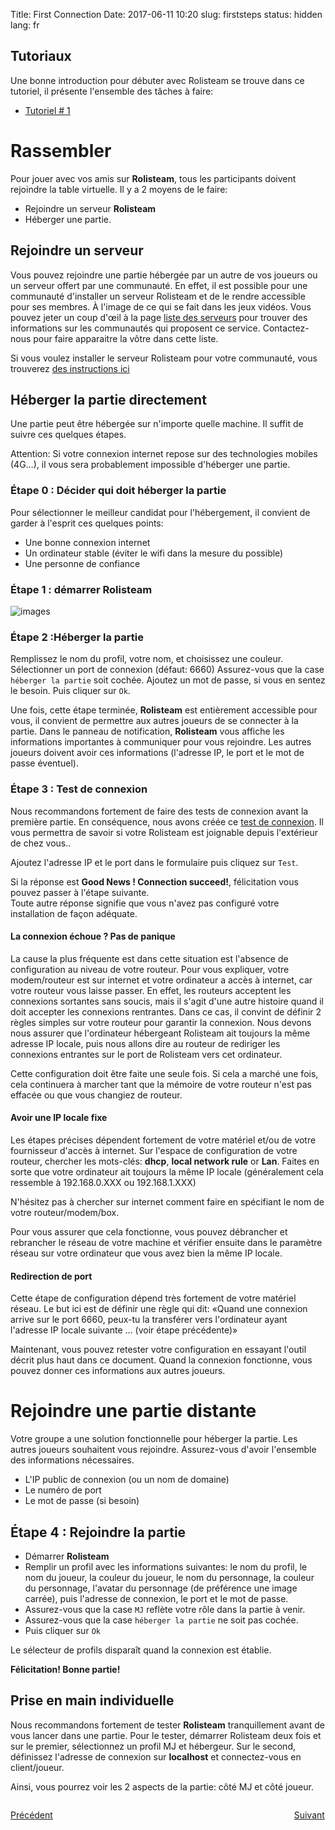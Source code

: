 Title: First Connection
Date: 2017-06-11 10:20
slug: firststeps
status: hidden
lang: fr


## Tutoriaux

Une bonne introduction pour débuter avec Rolisteam se trouve dans ce tutoriel, il présente l'ensemble des tâches à faire:

*   [Tutoriel # 1](http://www.rolisteam.org/tutorial01.html)


# Rassembler

Pour jouer avec vos amis sur **Rolisteam**, tous les participants doivent rejoindre la table virtuelle.
Il y a 2 moyens de le faire:
* Rejoindre un serveur **Rolisteam**
* Héberger une partie.

## Rejoindre un serveur

Vous pouvez rejoindre une partie hébergée par un autre de vos joueurs ou un serveur offert par une communauté. En effet, il est possible pour une communauté d'installer un serveur Rolisteam et de le rendre accessible pour ses membres. À l'image de ce qui se fait dans les jeux vidéos.
Vous pouvez jeter un coup d'œil à la page [liste des serveurs](http://www.rolisteam.org/serverList.html) pour trouver des informations sur les communautés qui proposent ce service.
Contactez-nous pour faire apparaitre la vôtre dans cette liste.

Si vous voulez installer le serveur Rolisteam pour votre communauté, vous trouverez [des instructions ici]({filename}02_1_server.md)

## Héberger la partie directement

Une partie peut être hébergée sur n'importe quelle machine.
Il suffit de suivre ces quelques étapes.

Attention: Si votre connexion internet repose sur des technologies mobiles (4G…), il vous sera probablement impossible d'héberger une partie.

### Étape 0 : Décider qui doit héberger la partie

Pour sélectionner le meilleur candidat pour l'hébergement, il convient de garder à l'esprit ces quelques points:

* Une bonne connexion internet
* Un ordinateur stable (éviter le wifi dans la mesure du possible)
* Une personne de confiance

### Étape 1 : démarrer **Rolisteam**

![images]({static}/images/en/connection_dialog.jpg)

### Étape 2 :Héberger la partie

Remplissez le nom du profil, votre nom, et choisissez une couleur.  
Sélectionner un port de connexion (défaut: 6660)
Assurez-vous que la case `héberger la partie` soit cochée.
Ajoutez un mot de passe, si vous en sentez le besoin.
Puis cliquer sur `Ok`.


Une fois, cette étape terminée, **Rolisteam** est entièrement accessible pour vous, il convient de permettre aux autres joueurs de se connecter à la partie. Dans le panneau de notification, **Rolisteam** vous affiche les informations importantes à communiquer pour vous rejoindre.
Les autres joueurs doivent avoir ces informations (l'adresse IP, le port et le mot de passe éventuel).

### Étape 3 : Test de  connexion

Nous recommandons fortement de faire des tests de connexion avant la première partie.
En conséquence, nous avons créée ce [test de connexion](http://www.rolisteam.org/php/test_ip.php). Il vous permettra de savoir si votre Rolisteam est joignable depuis l'extérieur de chez vous..

Ajoutez l'adresse IP et le port dans le formulaire puis cliquez sur `Test`.

Si la réponse est **Good News ! Connection succeed!**, félicitation vous pouvez passer à l'étape suivante.  
Toute autre réponse signifie que vous n'avez pas configuré votre installation de façon adéquate.

#### La connexion échoue ? Pas de panique

La cause la plus fréquente est dans cette situation est l'absence de configuration au niveau de votre routeur.
Pour vous expliquer, votre modem/routeur est sur internet et votre ordinateur a accès à internet, car votre routeur vous laisse passer.
En effet, les routeurs acceptent les connexions sortantes sans soucis, mais il s'agit d'une autre histoire quand il doit accepter les connexions rentrantes.
Dans ce cas, il convint de définir 2 règles simples sur votre routeur pour garantir la connexion.
Nous devons nous assurer que l'ordinateur hébergeant Rolisteam ait toujours la même adresse IP locale, puis nous allons dire au routeur de rediriger les connexions entrantes sur le port de Rolisteam vers cet ordinateur.

Cette configuration doit être faite une seule fois.  Si cela a marché une fois, cela continuera à marcher tant que la mémoire de votre routeur n'est pas effacée ou que vous changiez de routeur.

#### Avoir une IP locale fixe

Les étapes précises dépendent fortement de votre matériel et/ou de votre fournisseur d'accès à internet.
Sur l'espace de configuration de votre routeur, chercher les mots-clés: **dhcp**, **local network rule** or **Lan**.
Faites en sorte que votre ordinateur ait toujours la même IP locale (généralement cela ressemble à  192.168.0.XXX ou 192.168.1.XXX)

N'hésitez pas à chercher sur internet comment faire en spécifiant le nom de votre routeur/modem/box.

Pour vous assurer que cela fonctionne, vous pouvez débrancher et rebrancher le réseau de votre machine et vérifier ensuite dans le paramètre réseau sur votre ordinateur que vous avez bien la même IP locale.

#### Redirection de port

Cette étape de configuration dépend très fortement de votre matériel réseau.
Le but ici est de définir une règle qui dit: «Quand une connexion arrive sur le port 6660, peux-tu la transférer vers l'ordinateur ayant l'adresse IP locale suivante … (voir étape précédente)»

Maintenant, vous pouvez retester votre configuration en essayant l'outil décrit plus haut dans ce document.
Quand la connexion fonctionne, vous pouvez donner ces informations aux autres joueurs.

# Rejoindre une partie distante

Votre groupe a une solution fonctionnelle pour héberger la partie.
Les autres joueurs souhaitent vous rejoindre.
Assurez-vous d'avoir l'ensemble des informations nécessaires.

* L'IP public de connexion (ou un nom de domaine)
* Le numéro de port
* Le mot de passe (si besoin)

## Étape 4  : Rejoindre la partie

* Démarrer **Rolisteam**
* Remplir un profil avec les informations suivantes: le nom du profil, le nom du joueur, la couleur du joueur, le nom du personnage, la couleur du personnage, l'avatar du personnage (de préférence une image carrée), puis l'adresse de connexion, le port et le mot de passe.
* Assurez-vous que la case ```MJ``` reflète votre rôle dans la partie à venir.
* Assurez-vous que la case ```héberger la partie``` ne soit pas cochée.
* Puis cliquer sur ```Ok```

Le sélecteur de profils disparaît quand la connexion est établie.

**Félicitation! Bonne partie!**

## Prise en main individuelle

Nous recommandons fortement de tester **Rolisteam** tranquillement avant de vous lancer dans une partie.
Pour le tester, démarrer Rolisteam deux fois et sur le premier, sélectionnez un profil MJ et hébergeur.
Sur le second, définissez l'adresse de connexion sur **localhost** et connectez-vous en client/joueur.

Ainsi, vous pourrez voir les 2 aspects de la partie: côté MJ et côté joueur.


<p style="text-align: left; width:49%; display: inline-block;"><a href="/fr/install.html">Précédent</a></p>
<p style="text-align: right; width:50%;  display: inline-block;"><a href="/fr/explanation.html">Suivant</a></p>
